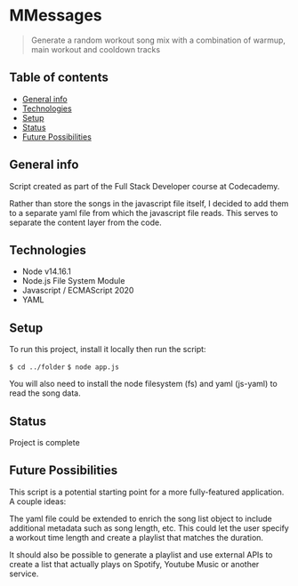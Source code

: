 # MMessages
> Generate a random workout song mix with a combination of warmup, main workout and cooldown tracks

## Table of contents
* [General info](#general-info)
* [Technologies](#technologies)
* [Setup](#setup)
* [Status](#status)
* [Future Possibilities](#future-possibilities)

## General info
Script created as part of the Full Stack Developer course at Codecademy.

Rather than store the songs in the javascript file itself, I decided to add them to a separate yaml file from which the javascript file reads. This serves to separate the content layer from the code.

## Technologies
* Node v14.16.1
* Node.js File System Module
* Javascript / ECMAScript 2020
* YAML 

## Setup
To run this project, install it locally then run the script:

`$ cd ../folder`
`$ node app.js`

You will also need to install the node filesystem (fs) and yaml (js-yaml) to read the song data.

## Status
Project is complete

## Future Possibilities
This script is a potential starting point for a more fully-featured application. A couple ideas:

The yaml file could be extended to enrich the song list object to include additional metadata such as song length, etc. This could let the user specify a workout time length and create a playlist that matches the duration.

It should also be possible to generate a playlist and use external APIs to create a list that actually plays on Spotify, Youtube Music or another service.
